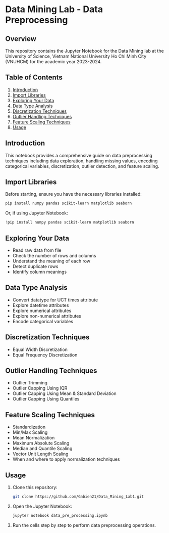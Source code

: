 # Data Mining Lab - Data Preprocessing 
## Overview
This repository contains the Jupyter Notebook for the Data Mining lab at the University of Science, Vietnam National University Ho Chi Minh City (VNUHCM) for the academic year 2023-2024.

## Table of Contents
1. [Introduction](#introduction)
2. [Import Libraries](#import-libraries)
3. [Exploring Your Data](#exploring-your-data)
4. [Data Type Analysis](#data-type-analysis)
5. [Discretization Techniques](#discretization-techniques)
6. [Outlier Handling Techniques](#outlier-handling-techniques)
7. [Feature Scaling Techniques](#feature-scaling-techniques)
8. [Usage](#usage)

## Introduction
This notebook provides a comprehensive guide on data preprocessing techniques including data exploration, handling missing values, encoding categorical variables, discretization, outlier detection, and feature scaling.

## Import Libraries
Before starting, ensure you have the necessary libraries installed:

```bash
pip install numpy pandas scikit-learn matplotlib seaborn
```

Or, if using Jupyter Notebook:

```python
!pip install numpy pandas scikit-learn matplotlib seaborn
```

## Exploring Your Data
- Read raw data from file
- Check the number of rows and columns
- Understand the meaning of each row
- Detect duplicate rows
- Identify column meanings

## Data Type Analysis
- Convert datatype for UCT times attribute
- Explore datetime attributes
- Explore numerical attributes
- Explore non-numerical attributes
- Encode categorical variables

## Discretization Techniques
- Equal Width Discretization
- Equal Frequency Discretization

## Outlier Handling Techniques
- Outlier Trimming
- Outlier Capping Using IQR
- Outlier Capping Using Mean & Standard Deviation
- Outlier Capping Using Quantiles

## Feature Scaling Techniques
- Standardization
- Min/Max Scaling
- Mean Normalization
- Maximum Absolute Scaling
- Median and Quantile Scaling
- Vector Unit Length Scaling
- When and where to apply normalization techniques

## Usage
1. Clone this repository:

   ```bash
   git clone https://github.com/Gabien21/Data_Mining_Lab1.git
   ```

2. Open the Jupyter Notebook:

   ```bash
   jupyter notebook data_pre_processing.ipynb
   ```

3. Run the cells step by step to perform data preprocessing operations.
